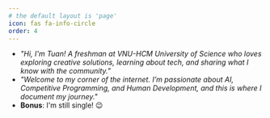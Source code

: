 ```yaml
---
# the default layout is 'page'
icon: fas fa-info-circle
order: 4
---
```


<!-- > Add Markdown syntax content to file `_tabs/about.md`{: .filepath } and it will show up on this page.

#
{: .prompt-tip } -->

- *"Hi, I'm Tuan! A freshman at VNU-HCM University of Science who loves exploring creative solutions, learning about tech, and sharing what I know with the community."*  
- *"Welcome to my corner of the internet. I’m passionate about AI, Competitive Programming, and Human Development, and this is where I document my journey."*  
- **Bonus**: I'm still single! 😉  